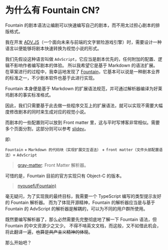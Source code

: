 # 为什么有 Fountain CN?

Fountain 的剧本语法让编剧可以快速编写自己的剧本，而不用太过担心剧本的排版格式。

我在开发 [ADV.JS](https://github.com/YunYouJun/advjs)（一个面向未来与前端的文字冒险游戏引擎）时，需要设计一种语言以便能够将剧本快速转换为视觉小说的形式。

我们先假设这种语言叫做 `AdvScript`，它应当是剧本优先的，任何附加的配置、逻辑不影响作者编写剧本的体验。
所以我希望它是基于 Markdown 的语法扩展。
在草案进行的过程中，我幸运地发现了 [Fountain](https://fountain.io/)，它基本可以说是一种剧本业界的标准之一，不少剧本软件也基于此进行实现。

Fountain 本身便是基于 Markdown 的扩展语法规范，并可通过解析器编译为好莱坞剧本的事实标准格式。

因此，我们只需要基于此去做一些程序交互上的扩展语法，就可以实现不需要大幅度修改剧本的同时来生成对应的视觉小说。

而剧本的一些配置则可以放到 Front matter 里，这与平时写博客非常相似。需要多个页面分割，这部分则可以参考 [slidev](https://github.com/slidevjs/slidev)。

即:

`Fountain` + `Markdown 的代码块（实现扩展交互语法）` + `front matter（文件头部配置语法）`= `AdvScript`

> [gray-matter](https://github.com/jonschlinkert/gray-matter): Front Matter 解析器。

可惜的是，Fountain 目前的官方实现只有 Object-C 的版本。

> [nyousefi/Fountain)](https://github.com/nyousefi/Fountain)

毫无疑问，为了实现我的最终目标，我需要一个 TypeScript 编写的类型提示友好的 Fountain 解析器。
而为了体现开源精神，Fountain 的解析器应当是与基于 Fountain 的 AdvScript 的解析器是解耦的，可以为不同的用户群所使用。

既然要编写解析器了，那么必然需要先完整彻底地了解一下 Fountain 语法，但 Fountain 的中文资源少之又少。
不得不啃英文文档，而这般，又不如借此机会，将此翻译一遍，~~也算是共产主义精神的体现~~。

那么开始吧？
